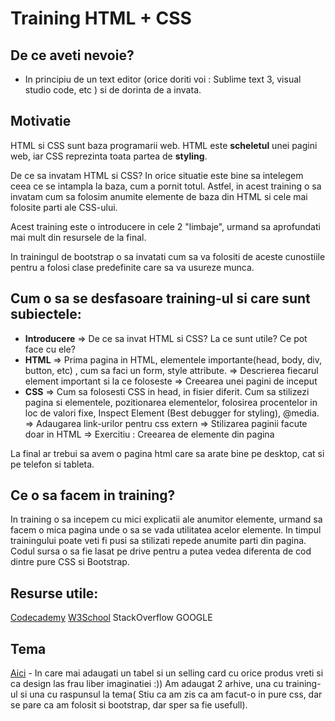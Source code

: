 # Training HTML + CSS


## De ce aveti nevoie?

- In principiu de un text editor (orice doriti voi : Sublime text 3, visual studio code, etc ) si de dorinta de a invata.

## Motivatie

HTML si CSS sunt baza programarii web. HTML este **scheletul** unei pagini web, iar CSS reprezinta toata partea de **styling**. 

De ce sa invatam HTML si CSS? In orice situatie este bine sa intelegem ceea ce se intampla la baza, cum a pornit totul. Astfel, in acest training o sa invatam cum sa folosim anumite elemente de baza din HTML si cele mai folosite parti ale CSS-ului. 

Acest training este o introducere in cele 2 "limbaje", urmand sa aprofundati mai mult din resursele de la final. 

In trainingul de bootstrap o sa invatati cum sa va folositi de aceste cunostiile pentru a folosi clase predefinite care sa va usureze munca.

## Cum o sa se desfasoare training-ul si care sunt subiectele:

- **Introducere** => De ce sa invat HTML si CSS? La ce sunt utile? Ce pot face cu ele?
- **HTML** => Prima pagina in HTML, elementele importante(head, body, div, button, etc) , cum sa faci un form, style attribute.
		   => Descrierea fiecarul element important si la ce foloseste
		   => Creearea unei pagini de inceput
- **CSS** => Cum sa folosesti CSS in head, in fisier diferit. Cum sa stilizezi pagina si elementele, pozitionarea elementelor, folosirea procentelor in 			 loc de valori fixe,  Inspect Element (Best debugger for styling), @media.
		  => Adaugarea link-urilor pentru css extern
		  => Stilizarea paginii facute doar in HTML
		  => Exercitiu : Creearea de elemente din pagina

La final ar trebui sa avem o pagina html care sa arate bine pe desktop, cat si pe telefon si tableta.

## Ce o sa facem in training?
In training o sa incepem cu mici explicatii ale anumitor elemente, urmand sa facem o mica pagina unde o sa se vada utilitatea acelor elemente. In timpul trainingului poate veti fi pusi sa stilizati repede anumite parti din pagina. Codul sursa o sa fie lasat pe drive pentru a putea vedea diferenta de cod dintre pure CSS si Bootstrap.

## Resurse utile:
[Codecademy](https://www.codecademy.com/)
[W3School](https://www.w3schools.com/)
StackOverflow
GOOGLE

## Tema
[Aici](https://www.figma.com/file/Fe73G0Q9NPG40zU32EvNxp/Interviu-IT?node-id=0%3A1) - In care mai adaugati un tabel si un selling card cu orice produs vreti si ca design las frau liber imaginatiei :))
Am adaugat 2 arhive, una cu training-ul si una cu raspunsul la tema( Stiu ca am zis ca am facut-o in pure css, dar se pare ca am folosit si bootstrap, dar sper sa fie usefull).
